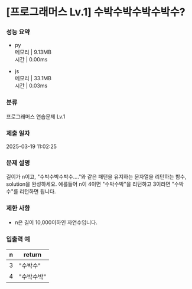 # [프로그래머스 Lv.1] 수박수박수박수박수?

### 성능 요약

- py  
  메모리 | 9.13MB  
  시간 | 0.00ms

- js  
  메모리 | 33.1MB  
  시간 | 0.03ms

### 분류

프로그래머스 연습문제 Lv.1

### 제출 일자

2025-03-19 11:02:25

### 문제 설명

길이가 n이고, "수박수박수박수...."와 같은 패턴을 유지하는 문자열을 리턴하는 함수, solution을 완성하세요. 예를들어 n이 4이면 "수박수박"을 리턴하고 3이라면 "수박수"를 리턴하면 됩니다.

### 제한 사항

- n은 길이 10,000이하인 자연수입니다.

### 입출력 예

| n   | return     |
| --- | ---------- |
| 3   | "수박수"   |
| 4   | "수박수박" |

